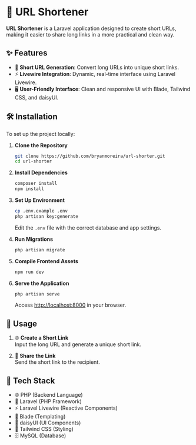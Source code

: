 # 🚀 URL Shortener

**URL Shortener** is a Laravel application designed to create short URLs, making it easier to share long links in a more practical and clean way.

## ✨ Features

- 🔗 **Short URL Generation**: Convert long URLs into unique short links.
- ⚡ **Livewire Integration**: Dynamic, real-time interface using Laravel Livewire.
- 🖥️ **User-Friendly Interface**: Clean and responsive UI with Blade, Tailwind CSS, and daisyUI.

## 🛠️ Installation

To set up the project locally:

1. **Clone the Repository**
   ```bash
   git clone https://github.com/bryanmoreira/url-shorter.git
   cd url-shorter
   ```

2. **Install Dependencies**
   ```bash
   composer install
   npm install
   ```

3. **Set Up Environment**
   ```bash
   cp .env.example .env
   php artisan key:generate
   ```
   Edit the `.env` file with the correct database and app settings.

4. **Run Migrations**
   ```bash
   php artisan migrate
   ```

5. **Compile Frontend Assets**
   ```bash
   npm run dev
   ```

6. **Serve the Application**
   ```bash
   php artisan serve
   ```

   Access [http://localhost:8000](http://localhost:8000) in your browser.

## 📄 Usage

1. 🌐 **Create a Short Link**  
   Input the long URL and generate a unique short link.

2. 🔗 **Share the Link**  
   Send the short link to the recipient.

## 🧰 Tech Stack

- 🌐 PHP (Backend Language)
- 🧠 Laravel (PHP Framework)
- ⚡ Laravel Livewire (Reactive Components)
- 🧩 Blade (Templating)
- 🌻 daisyUI (UI Components)
- 🎨 Tailwind CSS (Styling)
- 🗄️ MySQL (Database)

